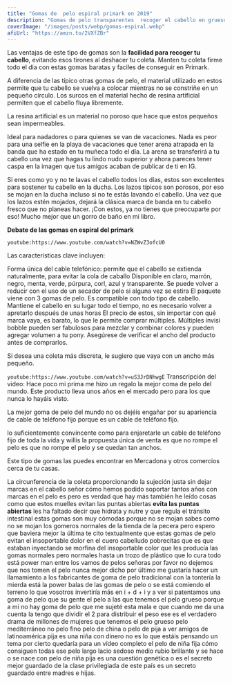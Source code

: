 ```yaml
---
title: "Gomas de  pelo espiral primark en 2019"
description: "Gomas de pelo transparentes  recoger el cabello en gruesos mechones y mantenerlo sujeto"
coverImage: "/images/posts/webp/gomas-espiral.webp"
afiUrl: "https://amzn.to/2VXfZBr"
---
```

Las ventajas de este tipo de gomas son la **facilidad para recoger tu cabello**, evitando esos tirones al deshacer tu coleta. Manten tu coleta firme todo el dia con estas gomas baratas y faciles de conseguir en Primark. 

A diferencia de las típico otras  gomas de pelo, el material utilizado en estos permite que tu cabello se vuelva a colocar mientras no se constriñe en un pequeño círculo. Los surcos en el material hecho de resina artificial permiten que el cabello fluya libremente.

La resina artificial es un material no poroso que hace que estos pequeños sean impermeables.

Ideal para nadadores o para quienes se van de vacaciones. Nada es peor para una selfie en la playa de vacaciones que tener arena atrapada en la banda que ha estado en tu muñeca todo el día. La arena se transferirá a tu cabello una vez que hagas tu lindo nudo superior y ahora pareces tener caspa en la imagen que tus amigos acaban de publicar de ti en IG.

Si eres como yo y no te lavas el cabello todos los días, estos son excelentes para sostener tu cabello en la ducha. Los lazos típicos son porosos, por eso se mojan en la ducha incluso si no te estás lavando el cabello. Una vez que los lazos estén mojados, dejará la clásica marca de banda en tu cabello fresco que no planeas hacer. ¡Con estos, ya no tienes que preocuparte por eso! Mucho mejor que un gorro de baño en mi libro.

**Debate de las gomas en espiral del primark** 

`youtube:https://www.youtube.com/watch?v=NZWvZ3ofcU0`

Las características clave incluyen:

Forma única del cable telefónico: permite que el cabello se extienda naturalmente, para evitar la cola de caballo
Disponible en claro, marrón, negro, menta, verde, púrpura, corl, azul y transparente.
Se puede volver a reducir con el uso de un secador de pelo si alguna vez se estira
El paquete viene con 3 gomas de pelo.  Es compatible con todo tipo de cabello.
Mantiene el cabello en su lugar todo el tiempo, no es necesario volver a apretarlo después de unas horas
El precio de estos, sin importar con qué marca vaya, es barato, lo que le permite comprar múltiples. Múltiples invisi bobble pueden ser fabulosos para mezclar y combinar colores y pueden agregar volumen a tu pony. Asegúrese de verificar el ancho del producto antes de comprarlos.

Si desea una coleta más discreta, le sugiero que vaya con un ancho más pequeño.

`youtube:https://www.youtube.com/watch?v=uS3JrDNhwgE`
Transcripción del video:
Hace poco mi prima me hizo un regalo la mejor coma de pelo del mundo. Este producto lleva unos años en el mercado pero para los que
nunca lo hayáis visto.

La mejor goma de pelo del mundo no os dejéis engañar por su apariencia de
cable de teléfono fijo porque es un cable de teléfono fijo.

lo suficientemente convincente como para  enjaretarle un cable de teléfono fijo de toda la vida y willis la propuesta única de venta es que no rompe el pelo es que no rompe el pelo y se quedan tan anchos.

Este tipo de gomas las puedes encontrar en Mercadona y otros comercios cerca de tu casas.

La circunferencia de la coleta proporcionando la sujeción justa sin
dejar marcas en el cabello señor cómo hemos podido soportar tantos años con
marcas en el pelo es pero es verdad que hay más también he leído cosas como que estos muelles evitan las puntas abiertas **evita las puntas abiertas** les ha faltado
decir que hidrata y nutre y que regula
el tránsito intestinal estas gomas son
muy cómodas porque no se mojan sabes
como no se mojan los gomeros normales de
la tienda de la pecera pero espero que
baviera mejor la última te cito
textualmente que estas gomas de pelo
evitan el insoportable dolor en el cuero
cabelludo pobrecitas que es que estaban
inyectando se morfina del insoportable
color que les producía las gomas
normales pero normales hasta un trozo de
plástico que lo cura todo está power man
entre los vamos de pelos señoras por favor
no dejemos que nos tomen el pelo nunca
mejor dicho por último me gustaría hacer
un llamamiento a los fabricantes de goma
de pelo tradicional con la tontería la
mierda está la power balas de las gomas
de pelo o se está comiendo el terreno lo
que vosotros invertiría más en i + d + i
y a ver si patentamos una goma de pelo
que su gente el pelo a las que tenemos
el pelo grueso porque a mí no hay goma
de pelo que me sujeté esta mala e que
cuando me da una cuenta la tengo que
dividir el 2 para distribuir el peso ese
es el verdadero drama de millones de
mujeres que tenemos el pelo grueso pelo
mediterráneo no pelo fino pelo de china
o pelo de pija a ver amigos de
latinoamérica pija es una niña con
dinero no es lo que estáis pensando un
tema por cierto quedaría para un vídeo
completo el pelo de niña fija cómo
consiguen todas ese pelo largo lacio
sedoso medio rubio brillante y se hace o
se nace con pelo de niña pija es una
cuestión genética o es el secreto mejor
guardado de la clase privilegiada de
este país
es un secreto guardado entre madres e
hijas.
